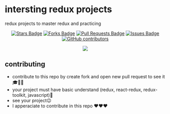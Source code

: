 # intersting redux projects
redux projects to master redux and practicing 

<p align="center">
<a href="https://github.com/abhisheknaiidu/awesome-github-profile-readme/stargazers"><img src="https://img.shields.io/github/stars/alhashmicode/redux-projects" alt="Stars Badge"/></a>
<a href="https://github.com/abhisheknaiidu/awesome-github-profile-readme/network/members"><img src="https://img.shields.io/github/forks/alhashmicode/redux-projects" alt="Forks Badge"/></a>
<a href="https://github.com/abhisheknaiidu/awesome-github-profile-readme/pulls"><img src="https://img.shields.io/github/issues-pr/alhashmicode/redux-projects" alt="Pull Requests Badge"/></a>
<a href="https://github.com/abhisheknaiidu/awesome-github-profile-readme/issues"><img src="https://img.shields.io/github/issues/alhashmicode/redux-projects" alt="Issues Badge"/></a>
<a href="https://github.com/abhisheknaiidu/awesome-github-profile-readme/graphs/contributors"><img alt="GitHub contributors" src="https://img.shields.io/github/contributors/alhashmicode/redux-projects?color=2b9348"></a>
</p>
<p align="center">
  <img src="https://user-images.githubusercontent.com/75932477/124429636-2cf87e80-dd7f-11eb-8c4f-0b4703196bb1.png">
</p>

## contributing

- contribute to this repo by create fork and open new pull request to see it 🎓🥉🥇
- your project must have basic understand (redux, react-redux, redux-toolkit, javascript)🧑
- see your project😉
- I apperaciate to contribute in this repo ❤❤❤
 
